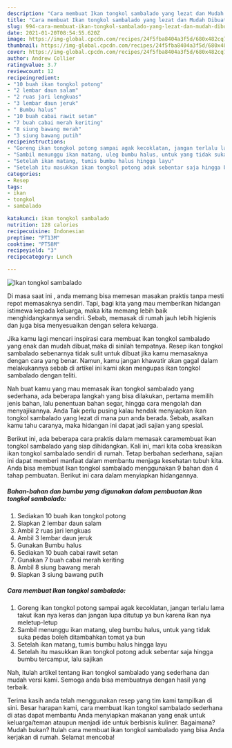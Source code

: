 ```yaml
---
description: "Cara membuat Ikan tongkol sambalado yang lezat dan Mudah Dibuat"
title: "Cara membuat Ikan tongkol sambalado yang lezat dan Mudah Dibuat"
slug: 994-cara-membuat-ikan-tongkol-sambalado-yang-lezat-dan-mudah-dibuat
date: 2021-01-20T08:54:55.620Z
image: https://img-global.cpcdn.com/recipes/24f5fba8404a3f5d/680x482cq70/ikan-tongkol-sambalado-foto-resep-utama.jpg
thumbnail: https://img-global.cpcdn.com/recipes/24f5fba8404a3f5d/680x482cq70/ikan-tongkol-sambalado-foto-resep-utama.jpg
cover: https://img-global.cpcdn.com/recipes/24f5fba8404a3f5d/680x482cq70/ikan-tongkol-sambalado-foto-resep-utama.jpg
author: Andrew Collier
ratingvalue: 3.7
reviewcount: 12
recipeingredient:
- "10 buah ikan tongkol potong"
- "2 lembar daun salam"
- "2 ruas jari lengkuas"
- "3 lembar daun jeruk"
- " Bumbu halus"
- "10 buah cabai rawit setan"
- "7 buah cabai merah keriting"
- "8 siung bawang merah"
- "3 siung bawang putih"
recipeinstructions:
- "Goreng ikan tongkol potong sampai agak kecoklatan, jangan terlalu lama takut ikan nya keras dan jangan lupa ditutup ya bun karena ikan nya meletup-letup"
- "Sambil menunggu ikan matang, uleg bumbu halus, untuk yang tidak suka pedas boleh ditambahkan tomat ya bun"
- "Setelah ikan matang, tumis bumbu halus hingga layu"
- "Setelah itu masukkan ikan tongkol potong aduk sebentar saja hingga bumbu tercampur, lalu sajikan"
categories:
- Resep
tags:
- ikan
- tongkol
- sambalado

katakunci: ikan tongkol sambalado 
nutrition: 128 calories
recipecuisine: Indonesian
preptime: "PT13M"
cooktime: "PT58M"
recipeyield: "3"
recipecategory: Lunch

---
```



![Ikan tongkol sambalado](https://img-global.cpcdn.com/recipes/24f5fba8404a3f5d/680x482cq70/ikan-tongkol-sambalado-foto-resep-utama.jpg)

Di masa  saat ini , anda memang bisa memesan masakan praktis tanpa mesti repot memasaknya sendiri. Tapi, bagi kita yang mau memberikan hidangan istimewa kepada keluarga, maka kita memang lebih baik menghidangkannya sendiri. Sebab, memasak di rumah jauh lebih higienis dan juga bisa menyesuaikan dengan selera keluarga.

Jika kamu lagi mencari inspirasi cara membuat ikan tongkol sambalado yang enak dan mudah dibuat,maka di sinilah tempatnya. Resep ikan tongkol sambalado  sebenarnya tidak sulit untuk dibuat jika kamu memasaknya dengan cara yang benar. Namun, kamu jangan khawatir akan gagal dalam melakukannya 
sebab di artikel ini kami akan mengupas ikan tongkol sambalado dengan teliti.  



Nah buat kamu yang mau memasak ikan tongkol sambalado yang sederhana, ada beberapa langkah yang bisa dilakukan, pertama memilih jenis bahan, lalu penentuan bahan segar, hingga cara mengolah dan menyajikannya. Anda Tak perlu pusing kalau hendak menyiapkan ikan tongkol sambalado yang lezat di mana pun anda berada. Sebab, asalkan kamu  tahu caranya, maka hidangan ini dapat jadi sajian yang spesial.

Berikut ini, ada beberapa cara praktis  dalam memasak caramembuat ikan tongkol sambalado yang siap dihidangkan. Kali ini, mari kita coba kreasikan ikan tongkol sambalado sendiri di rumah. Tetap berbahan sederhana, sajian ini dapat memberi manfaat dalam membantu menjaga kesehatan tubuh kita. Anda bisa membuat Ikan tongkol sambalado menggunakan 9 bahan dan 4 tahap pembuatan. Berikut ini cara dalam menyiapkan hidangannya.

<!--inarticleads1-->

##### Bahan-bahan dan bumbu yang digunakan dalam pembuatan Ikan tongkol sambalado:

1. Sediakan 10 buah ikan tongkol potong
1. Siapkan 2 lembar daun salam
1. Ambil 2 ruas jari lengkuas
1. Ambil 3 lembar daun jeruk
1. Gunakan  Bumbu halus
1. Sediakan 10 buah cabai rawit setan
1. Gunakan 7 buah cabai merah keriting
1. Ambil 8 siung bawang merah
1. Siapkan 3 siung bawang putih




<!--inarticleads2-->

##### Cara membuat Ikan tongkol sambalado:

1. Goreng ikan tongkol potong sampai agak kecoklatan, jangan terlalu lama takut ikan nya keras dan jangan lupa ditutup ya bun karena ikan nya meletup-letup
1. Sambil menunggu ikan matang, uleg bumbu halus, untuk yang tidak suka pedas boleh ditambahkan tomat ya bun
1. Setelah ikan matang, tumis bumbu halus hingga layu
1. Setelah itu masukkan ikan tongkol potong aduk sebentar saja hingga bumbu tercampur, lalu sajikan




Nah, itulah artikel tentang  ikan tongkol sambalado  yang sederhana dan mudah versi kami. Semoga anda bisa membuatnya dengan hasil yang terbaik. 

Terima kasih anda telah menggunakan resep yang tim kami tampilkan di sini. Besar harapan kami, cara membuat  Ikan tongkol sambalado sederhana di atas dapat membantu Anda menyiapkan makanan yang enak untuk keluarga/teman ataupun menjadi ide untuk berbisnis kuliner. Bagaimana? Mudah bukan? Itulah cara membuat ikan tongkol sambalado yang bisa Anda kerjakan di rumah. Selamat mencoba!

